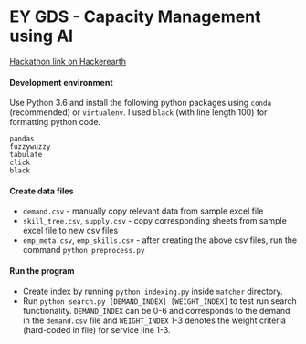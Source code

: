 # EY GDS - Capacity Management using AI

[Hackathon link on Hackerearth](https://www.hackerearth.com/challenges/hackathon/ey-radio-hackathon/)

#### Development environment

Use Python 3.6 and install the following python packages using `conda` (recommended) or `virtualenv`. I used `black` (with line length 100) for formatting python code.
```
pandas
fuzzywuzzy
tabulate
click
black
```

#### Create data files

* `demand.csv` - manually copy relevant data from sample excel file
* `skill_tree.csv`, `supply.csv` - copy corresponding sheets from sample excel file to new csv files
* `emp_meta.csv`, `emp_skills.csv` - after creating the above csv files, run the command `python preprocess.py`

#### Run the program

* Create index by running `python indexing.py` inside `matcher` directory.
* Run `python search.py [DEMAND_INDEX] [WEIGHT_INDEX]` to test run search functionality. `DEMAND_INDEX` can be 0-6 and corresponds to the demand in the `demand.csv` file and `WEIGHT_INDEX` 1-3 denotes the weight criteria (hard-coded in file) for service line 1-3.
